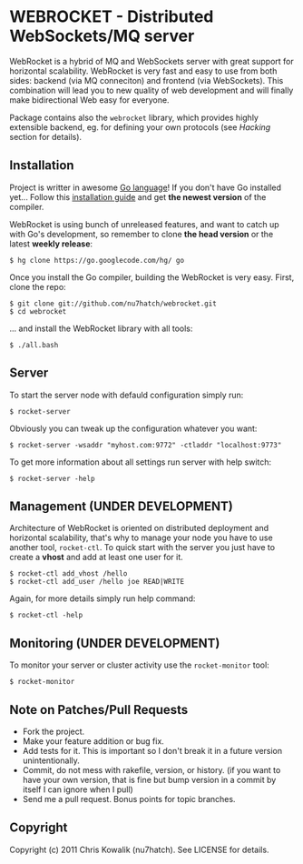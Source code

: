 # WEBROCKET - Distributed WebSockets/MQ server

WebRocket is a hybrid of MQ and WebSockets server with great support for 
horizontal scalability. WebRocket is very fast and easy to use from both
sides: backend (via MQ conneciton) and frontend (via WebSockets). 
This combination will lead you to new quality of web development and
will finally make bidirectional Web easy for everyone. 
 
Package contains also the `webrocket` library, which provides highly extensible
backend, eg. for defining your own protocols (see *Hacking* section for details). 

## Installation

Project is writter in awesome [Go language](http://golang.org)!
If you don't have Go installed yet... Follow this [installation guide](http://golang.org/doc/install.html) 
and get **the newest version** of the compiler. 

WebRocket is using bunch of unreleased features, and want to catch up with 
Go's development, so remember to clone **the head version** or the latest 
**weekly release**:

    $ hg clone https://go.googlecode.com/hg/ go

Once you install the Go compiler, building the WebRocket is very easy.
First, clone the repo:

    $ git clone git://github.com/nu7hatch/webrocket.git
    $ cd webrocket
	
... and install the WebRocket library with all tools:
 	
    $ ./all.bash
	
## Server

To start the server node with defauld configuration simply run:

    $ rocket-server
	
Obviously you can tweak up the configuration whatever you want:

    $ rocket-server -wsaddr "myhost.com:9772" -ctladdr "localhost:9773"

To get more information about all settings run server with help switch:

    $ rocket-server -help

## Management (UNDER DEVELOPMENT)

Architecture of WebRocket is oriented on distributed deployment and
horizontal scalability, that's why to manage your node you have to use
another tool, `rocket-ctl`. To quick start with the server you just
have to create a **vhost** and add at least one user for it. 

    $ rocket-ctl add_vhost /hello
	$ rocket-ctl add_user /hello joe READ|WRITE
	
Again, for more details simply run help command:

    $ rocket-ctl -help

## Monitoring (UNDER DEVELOPMENT)

To monitor your server or cluster activity use the `rocket-monitor` tool:

    $ rocket-monitor

## Note on Patches/Pull Requests
 
* Fork the project.
* Make your feature addition or bug fix.
* Add tests for it. This is important so I don't break it in a
  future version unintentionally.
* Commit, do not mess with rakefile, version, or history.
  (if you want to have your own version, that is fine but bump version in a commit by itself I can ignore when I pull)
* Send me a pull request. Bonus points for topic branches.

## Copyright

Copyright (c) 2011 Chris Kowalik (nu7hatch). See LICENSE for details.
